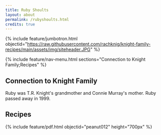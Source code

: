 ```yaml
---
title: Ruby Shoults
layout: about
permalink: /rubyshoults.html
credits: true
---
```


{% include feature/jumbotron.html objectid="https://raw.githubusercontent.com/rachknig/knight-family-recipes/main/assets/img/siteheader.JPG" %}

{% include feature/nav-menu.html sections="Connection to Knight Family;Recipes" %}

## Connection to Knight Family

Ruby was T.R. Knight's grandmother and Connie Murray's mother. Ruby passed away in 1999.

## Recipes

{% include feature/pdf.html objectid="peanut012" height="700px" %}
